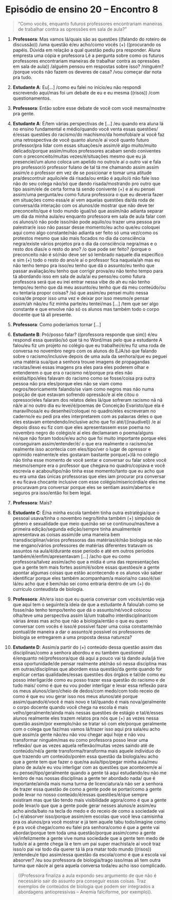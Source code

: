 # Episódio de ensino 20 – Encontro 8

>“Como vocês, enquanto futuros professores encontrariam maneiras de trabalhar contra as opressões em sala de aula?”

1. **Professora**: Mas vamos lá/quais são as questões ((falando do roteiro de discussão)) /uma questão é/eu acho/como vocês (+) ((procurando os papéis. Dúvida em relação a qual questão pediu pra responder. Aluna empresta uma cópia e professora Lê a pergunta sobre como os futuros professores encontrariam maneiras de trabalhar contra as opressões em sala de aula)) /alguém pensou em respostas sobre isso? /ninguém? /porque vocês não fazem os deveres de casa? /vou começar dar nota pra tudo. 

2. **Estudante A**: Eu[...] /como eu falei no início/eu não respondi escrevendo aqui/mas foi um debate de eu e eu mesma ((risos)) /com questionamentos. 

3. **Professora**: Então sobre esse debate de você com você mesma/mostre pra gente. 

4. **Estudante A**: É/tem várias perspectivas de [...] /eu quando era aluna lá no ensino fundamental e médio/quando você venta essas questões/é/essas questões do racismo/do machismo/da homofobia/e aí você faz uma retrospectiva de você quanto aluno/e aí você quanto futuro professor/pra lidar com essas situações/e assim/é algo muito/muito delicado/porque assim/muitos professores acabam sendo coniventes com o preconceito/muitas vezes/é/situações mesmo que eu já presenciei/um aluno coloca um apelido no outro/e aí o outro vai e fala pro professor/ó professor fulano de tal tá me chamando assim assim assim/e o professor em vez de se posicionar e tomar uma atitude pra/descontruir aquilo/ele dá risada/ou então é aquilo/ó não fale isso não do seu colega não/só que dando risada/mostrando pro outro que tipo assim/ele de certa forma tá sendo conivente (+) e aí eu pensei assim/uma pergunta/eu como futura professora o que eu deveria fazer em situações como essa/e aí vem aquelas questões da/da roda de conversa/da interação com os alunos/de mostrar que não deve ter preconceito/que é todo mundo igual/só que assim/não adianta separar um dia da minha aula/eu enquanto professora em sala de aula falar com os alunos/ó não pode isso/não pode aquilo/ou trazer uma pessoa pra palestrar/e isso não passar desse momento/eu acho que/eu coloquei aqui como algo constante/não adianta ser feito só uma vez/como os protestos mesmo que são mais focados no dia da consciência negra/existe vários projetos pra o dia da consciência negra/mas e o resto dos dias/e o resto do ano? /o que pode ser feito? /porque o preconceito não é só/não deve ser só lembrado naquele dia específico e sim (+) todo o resto do ano/e aí o professor fica naquela/ah mas eu não tenho tempo pra isso/eu tenho que dá o assunto/eu tenho que passar avaliação/eu tenho que corrigir prova/eu não tenho tempo para tá abordando isso em sala de aula/aí eu penso/eu como futura professora será que eu irei entrar nessa vibe do ah eu não tenho tempo/eu tenho que dá meu assunto/eu tenho que dá meu conteúdo/ou eu tentaria propor coisas? /só que assim/eu pensei muito nessa coisa/de propor isso uma vez e deixar por isso mesmo/e pensar assim/ah não/eu fiz minha parte/eu tentei/mas [...] /tem que ser algo constante e que envolve não só os alunos mas também todo o corpo docente que tá ali presente. 

5. **Professora**: Como poderíamos tornar [...] 

6. **Estudante B**: Pró/posso falar? ((professora responde que sim)) é/eu respondi essa questão/só que tá no Word/mas pelo que a estudante A falou/eu fiz um projeto no colégio que eu trabalhei/é/eu fiz uma roda de conversa no novembro negro com os alunos do EJA/só que falando sobre o racismo/inclusive depois de uma aula da senhora/que eu peguei uma matéria sua/que a senhora trouxe imagens de propagandas racistas/levei essas imagens pra eles para eles poderem olhar e entenderem o que era o racismo né/porque pra eles não existia/tipo/eles falavam do racismo como se fosse/coisa pra outra pessoa não pra eles/porque eles não se viam como negros/teoricamente falando/se viam como negros mas não numa posição de que estavam sofrendo opressão/e aí ele citou o opressor/eles falaram dos relatos deles lá/que sofreram racismo nã nã nã/e aí no outro dia eu levei/é/poemas de Conceição Evaristo/que ela é maravilhosa/e eu desenhei/coloquei no quadro/eles escreveram no caderno/e eu pedi pra eles interpretarem com as palavras deles o que eles estavam entendendo/inclusive acho que foi até/((inaudível)) /e aí depois disso eu fiz com que eles apresentassem esse poema no novembro negro do colégio/e aí eles declamaram o poema/alguns né/que não foram todos/e/eu acho que foi muito importante porque eles conseguiram assim/entender/é/ o que era realmente o racismo/se realmente isso acontecia com eles/tipo/ver o lugar de opressor e oprimido realmente/e eles gostaram bastante porque(+)lá no colégio não tinha esse momento de você sentar e conversar ou falar sobre você mesmo/sempre era o professor que chegava no quadro/copiava e você escrevia e acabou/tipo/não tinha esse momento/tanto que eu acho que eu era uma das únicas professoras que eles iam procurar pra conversar e eu ficava chocante inclusive com esse colégio/misericórdia/e eles me procuravam pra conversar porque eles se sentiam assim/abertos e seguros pra isso/então foi bem legal. 

7. **Professora**: Mais? 

8. **Estudante C**: É/na minha escola também tinha outra estratégia/que o pessoal usava/tinha o novembro negro/tinha também (+) simpósio de gênero e sexualidade que meio que/não sei se continuou/mas/teve a primeira edição/segunda edição/sempre tinha anualmente/e apresentava as coisas assim/de uma maneira bem transdisciplinar/vários professoras das matérias/é/não biologia se não me engano/vários professores de matérias diferentes tratavam os assuntos na aula/é/durante esse período e até em outros períodos também/é/enfim/apresentavam [...] /acho que eu como professora/talvez assim/acho que a mídia é uma das representações que a gente tem mais fortes assim/é/sobre essas questões/e a gente apontar algumas coisas que estão acontecendo e os alunos vão saber identificar porque eles também acompanham/a maioria/no caso/é/sei lá/eu acho que é bem/não sei como entraria dentro de um (+) do currículo conteudista de biologia. 

9. **Professora**: Ah/era isso que eu queria conversar com vocês/então veja que aqui tem o seguinte/a ideia de que a estudante A falou/ah como se fosse/não tenho tempo/tenho que dá o assunto/né/você colocou olha/teve uma perspectiva assim lá/um trabalho interdisciplinar/com várias áreas mas acho que não a biologia/então o que eu quero conversar com vocês é isso/é possível fazer uma coisa constante/não pontual/de maneira a dar o assunto/é possível os professores de biologia se entregarem a uma proposta dessa natureza? 

10. **Estudante D**: Assim/a partir do (+) conteúdo dessa questão assim das disciplinas/como a senhora abordou e eu também questionei/é/enquanto né/professora/que dá aqui a pouco vai tá dando aula/já tive essa oportunidade/de pensar realmente até/não só nessa disciplina mas em outras/disciplinas que abordem essa questão/da gente quando for explicar certas qualidades/essas questões dos órgãos e tal/de como eu posso interligar/de como eu posso trazer essa questão do racismo e de tudo mais/ como é que eu vou poder interligar e levar essa reflexão para os meus alunos/claro/cheio de dedos/com medo/com todo receio de como é que eu vou gerar isso nos meus alunos/até porque assim/quando/é/você é mais novo e tal/quando é mais nova/geralmente o corpo docente quando você chega na escola é mais velho/geralmente/ainda mais nessas questões de estágio e tal/é/esses alunos realmente eles trazem relatos pra nós que (+) as vezes nessa questão assim/por exemplo/não se tratar só com ele/porque geralmente com o colega que faz/mas vamos lá/trazer isso aqui pra sala/eu acho que assim/a gente não/eu não vou chegar aqui hoje e não vou transformar ninguém/mas eu como professora posso levar uma reflexão/ que as vezes aquela reflexão/muitas vezes saindo até de conteúdo/né/a gente transforma/transforma mais aquele individuo do que trazendo um conteúdo/porém essa questão da biologia/eu acho que a gente tem que fazer o que/na aula/tipo/pegar minha aula/meu plano de aula/e eu vou interligar com as questões que acontecem/e aí eu pensei/tipo/geralmente quando a gente tá aqui estudando/eu não me lembro de nas nossas disciplinas a gente ter abordado nada/ que é importante/ainda mais numa turma de licenciatura/a não ser a senhora de trazer essa questão de como a gente pode se portar/como a gente pode levar no nosso conteúdo/é/essas questões/é/que sempre existiram mas que tão tendo mais visibilidade agora/como é que a gente pode levar/o que que a gente pode gerar nesses alunos/e assim/eu acho ainda/bato na tecla do medo e do receio de como a sociedade vai (+) é/absorver isso/porque assim/em escolas que você leva camisinha pra os alunos/pra você mostrar e já tem aquele tabu todo/imagine como é pra você chegar/como eu falei pra senhora/como é que a gente vai abordar/porque tem toda uma questão/porque assim/como a gente vê/infelizmente a gente vive numa sociedade que a gente tem medo de tudo/e aí a gente chega lá e tem um pai super machista/e aí você traz isso/o pai vai todo dia querer tá lá pra matar todo mundo ((risos)) /entendeu/e tipo assim/essa questão da escola/como é que a escola vai absorver? /eu sou professora de biologia/trago isso/mas ali tem outra turma que não/e aí gera aquela conversa toda/eu acho isso complicado. 

>((Professora finaliza a aula expondo seu argumento de que não é necessário sair do assunto pra conseguir essas coisas. Traz exemplos de conteúdos de biologia que podem ser integrados a abordagens antiopressivas – Anemia falciforme, por exemplo)).